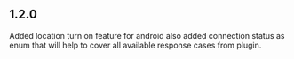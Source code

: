 ## 1.2.0

Added location turn on feature for android also added connection status as enum that will help to cover all 
available response cases from plugin.

